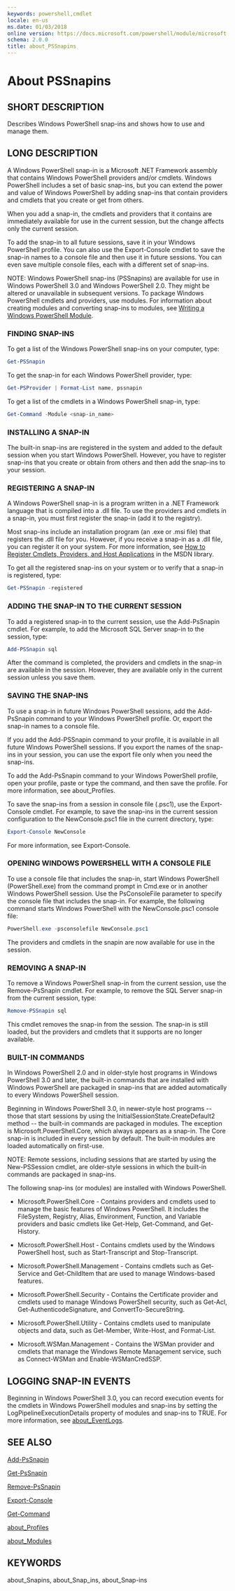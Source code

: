 ```yaml
---
keywords: powershell,cmdlet
locale: en-us
ms.date: 01/03/2018
online version: https://docs.microsoft.com/powershell/module/microsoft.powershell.core/about/about_pssnapins?view=powershell-5.0
schema: 2.0.0
title: about_PSSnapins
---
```

# About PSSnapins

## SHORT DESCRIPTION

Describes  Windows PowerShell snap-ins and shows how to use and manage them.

## LONG DESCRIPTION

A Windows PowerShell snap-in is a Microsoft .NET Framework assembly that
contains Windows PowerShell providers and\/or cmdlets. Windows PowerShell
includes a set of basic snap-ins, but you can extend the power and value of
Windows PowerShell by adding snap-ins that contain providers and cmdlets that
you create or get from others.

When you add a snap-in, the cmdlets and providers that it contains are
immediately available for use in the current session, but the change affects
only the current session.

To add the snap-in to all future sessions, save it in your Windows PowerShell
profile. You can also use the Export-Console cmdlet to save the snap-in names
to a console file and then use it in future sessions. You can even save
multiple console files, each with a different set of snap-ins.

NOTE: Windows PowerShell snap-ins (PSSnapins) are available for use in Windows
PowerShell 3.0 and Windows PowerShell 2.0. They might be altered or
unavailable in subsequent versions. To package Windows PowerShell cmdlets and
providers, use modules. For information about creating modules and converting
snap-ins to modules, see [Writing a Windows PowerShell Module](/powershell/developer/module/writing-a-windows-powershell-module).

### FINDING SNAP-INS

To get a list of the  Windows PowerShell snap-ins on your computer, type:

```powershell
Get-PSSnapin
```

To get the snap-in for each  Windows PowerShell provider, type:

```powershell
Get-PSProvider | Format-List name, pssnapin
```

To get a list of the cmdlets in a  Windows PowerShell snap-in, type:

```powershell
Get-Command -Module <snap-in_name>
```

### INSTALLING A SNAP-IN

The built-in snap-ins are registered in the system and added to the default
session when you start Windows PowerShell. However, you have to register
snap-ins that you create or obtain from others and then add the snap-ins to
your session.

### REGISTERING A SNAP-IN

A Windows PowerShell snap-in is a program written in a .NET Framework language
that is compiled into a .dll file. To use the providers and cmdlets in a
snap-in, you must first register the snap-in (add it to the registry).

Most snap-ins include an installation program (an .exe or .msi file) that
registers the .dll file for you. However, if you receive a snap-in as a .dll
file, you can register it on your system. For more information, see
[How to Register Cmdlets, Providers, and Host Applications](https://go.microsoft.com/fwlink/?LinkID=143619)
in the MSDN library.

To get all the registered snap-ins on your system or to verify that a snap-in
is registered, type:

```powershell
Get-PSSnapin -registered
```

### ADDING THE SNAP-IN TO THE CURRENT SESSION

To add a registered snap-in to the current session, use the Add-PsSnapin
cmdlet. For example, to add the Microsoft SQL Server snap-in to the session,
type:

```powershell
Add-PSSnapin sql
```

After the command is completed, the providers and cmdlets in the snap-in are
available in the session. However, they are available only in the current
session unless you save them.

### SAVING THE SNAP-INS

To use a snap-in in future Windows PowerShell sessions, add the Add-PsSnapin
command to your Windows PowerShell profile. Or, export the snap-in names to a
console file.

If you add the Add-PSSnapin command to your profile, it is available in all
future Windows PowerShell sessions. If you export the names of the snap-ins in
your session, you can use the export file only when you need the snap-ins.

To add the Add-PsSnapin command to your Windows PowerShell profile, open your
profile, paste or type the command, and then save the profile. For more
information, see about_Profiles.

To save the snap-ins from a session in console file (.psc1), use the
Export-Console cmdlet. For example, to save the snap-ins in the current
session configuration to the NewConsole.psc1 file in the current directory,
type:

```powershell
Export-Console NewConsole
```

For more information, see Export-Console.

### OPENING WINDOWS POWERSHELL WITH A CONSOLE FILE

To use a console file that includes the snap-in, start Windows PowerShell
(PowerShell.exe) from the command prompt in Cmd.exe or in another Windows
PowerShell session. Use the PsConsoleFile parameter to specify the console
file that includes the snap-in. For example, the following command starts
Windows PowerShell with the NewConsole.psc1 console file:

```powershell
PowerShell.exe -psconsolefile NewConsole.psc1
```

The providers and cmdlets in the snapin are now available for use in the session.

### REMOVING A SNAP-IN

To remove a Windows PowerShell snap-in from the current session, use the
Remove-PsSnapin cmdlet. For example, to remove the SQL Server snap-in from the
current session, type:

```powershell
Remove-PSSnapin sql
```

This cmdlet removes the snap-in from the session. The snap-in is still loaded,
but the providers and cmdlets that it supports are no longer available.

### BUILT-IN COMMANDS

In Windows PowerShell 2.0 and in older-style host programs in Windows
PowerShell 3.0 and later, the built-in commands that are installed with
Windows PowerShell are packaged in snap-ins that are added automatically to
every Windows PowerShell session.

Beginning in Windows PowerShell 3.0, in newer-style host programs -- those
that start sessions by using the InitialSessionState.CreateDefault2 method --
the built-in commands are packaged in modules. The exception is
Microsoft.PowerShell.Core, which always appears as a snap-in. The Core snap-in
is included in every session by default. The built-in modules are loaded
automatically on first-use.

NOTE: Remote sessions, including sessions that are started by using the
New-PSSession cmdlet, are older-style sessions in which the built-in commands
are packaged in snap-ins.

The following snap-ins (or modules) are installed with Windows PowerShell.

- Microsoft.PowerShell.Core - Contains providers and cmdlets used to manage
  the basic features of Windows PowerShell. It includes the FileSystem,
  Registry, Alias, Environment, Function, and Variable providers and basic
  cmdlets like Get-Help, Get-Command, and Get-History.

- Microsoft.PowerShell.Host - Contains cmdlets used by the Windows PowerShell
  host, such as Start-Transcript and Stop-Transcript.

- Microsoft.PowerShell.Management - Contains cmdlets such as Get-Service and
  Get-ChildItem that are used to manage Windows-based features.

- Microsoft.PowerShell.Security - Contains the Certificate provider and
  cmdlets used to manage Windows PowerShell security, such as Get-Acl,
  Get-AuthenticodeSignature, and ConvertTo-SecureString.

- Microsoft.PowerShell.Utility - Contains cmdlets used to manipulate objects
  and data, such as Get-Member, Write-Host, and Format-List.

- Microsoft.WSMan.Management - Contains the WSMan provider and cmdlets that
  manage the Windows Remote Management service, such as Connect-WSMan and
  Enable-WSManCredSSP.

## LOGGING SNAP-IN EVENTS

Beginning in Windows PowerShell 3.0, you can record execution events for the
cmdlets in Windows PowerShell modules and snap-ins by setting the
LogPipelineExecutionDetails property of modules and snap-ins to TRUE. For more
information, see [about_EventLogs](about_EventLogs.md).

## SEE ALSO

[Add-PsSnapin](../Add-PsSnapin.md)

[Get-PsSnapin](../Get-PsSnapin.md)

[Remove-PsSnapin](../Remove-PsSnapin.md)

[Export-Console](../Export-Console.md)

[Get-Command](../Get-Command.md)

[about_Profiles](about_Profiles.md)

[about_Modules](about_Modules.md)

## KEYWORDS

about_Snapins, about_Snap_ins, about_Snap-ins
